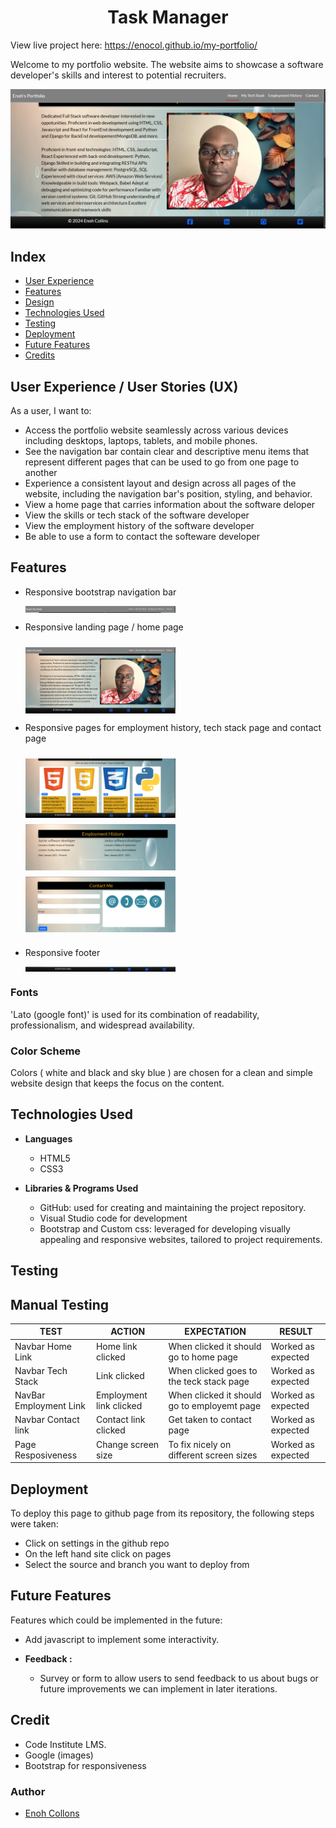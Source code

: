 <h1 align='center'> Task Manager </h1>

View live project here:
https://enocol.github.io/my-portfolio/

Welcome to my portfolio website. The website aims to showcase a software developer's skills and interest to potential recruiters.

<div style="text-align:center">
<img src="./assets/images/home page.png" alt="portfolio website">
</div>

## Index

- [User Experience](#user-experience-ux)
- [Features](#features)
- [Design](#design)
- [Technologies Used](#technologies-used)
- [Testing](#testing)
- [Deployment](#deployment)
- [Future Features](#future-features)
- [Credits](#credits)

## User Experience / User Stories (UX)

As a user, I want to:

- Access the portfolio website seamlessly across various devices including desktops, laptops, tablets, and mobile phones.
- See the navigation bar contain clear and descriptive menu items that represent different pages that can be used to go from one page to another
- Experience a consistent layout and design across all pages of the website, including the navigation bar's position, styling, and behavior.
- View a home page that carries information about the software deloper
- View the skills or tech stack of the software developer
- View the employment history of the software developer
- Be able to use a form to contact the softeware developer

## Features

- Responsive bootstrap navigation bar
  <div style="display: flex;">
    <img src="./assets/images/NabBar.png" alt="nav bar" style="width: 50%;">
  </div>
- Responsive landing page / home page
  <div style="display: flex;">
    <img src="./assets/images/home page.png" alt="nav bar" style="width: 50%;margin-top: 10px ">
  </div>
- Responsive pages for employment history, tech stack page and contact page

  <div style="display: flex;">
      <img src="./assets/images/tech stack.png" alt="tech stack" style="width: 50%; margin-top: 10px">
  </div>

  <div style="display: flex;">
      <img src="./assets/images/employment history.png" alt="employment history" style="width: 50%;margin-top: 10px ">
  </div>

  <div style="display: flex;">
      <img src="./assets/images/contact page.png" alt="contact page" style="width: 50%; margin-top: 10px; margin-bottom: 10px">
  </div>

- Responsive footer
  <div style="display: flex;">
    <img src="./assets/images/footer.png" alt="footer section" style="width: 50%;">
  </div>

### Fonts

'Lato (google font)' is used for its combination of readability, professionalism, and widespread availability.

### Color Scheme

Colors ( white and black and sky blue ) are chosen for a clean and simple website design that keeps the focus on the content.

## Technologies Used

- **Languages**

  - HTML5
  - CSS3

- **Libraries & Programs Used**
  - GitHub: used for creating and maintaining the project repository.
  - Visual Studio code for development
  - Bootstrap and Custom css: leveraged for developing visually appealing and responsive websites, tailored to project requirements.

## Testing

## Manual Testing

| **TEST**               | **ACTION**              | **EXPECTATION**                             | **RESULT**         |
| ---------------------- | ----------------------- | ------------------------------------------- | ------------------ |
| Navbar Home Link       | Home link clicked       | When clicked it should go to home page      | Worked as expected |
| Navbar Tech Stack      | Link clicked            | When clicked goes to the teck stack page    | Worked as expected |
| NavBar Employment Link | Employment link clicked | When clicked it should go to employemt page | Worked as expected |
| Navbar Contact link    | Contact link clicked    | Get taken to contact page                   | Worked as expected |
| Page Resposiveness     | Change screen size      | To fix nicely on different screen sizes     | Worked as expected |

## Deployment

To deploy this page to github page from its repository, the following steps were taken:

- Click on settings in the github repo
- On the left hand site click on pages
- Select the source and branch you want to deploy from

## Future Features

Features which could be implemented in the future:

- Add javascript to implement some interactivity.

- **Feedback :**
  - Survey or form to allow users to send feedback to us about bugs or future improvements we can implement in later iterations.

## Credit

- Code Institute LMS.
- Google (images)
- Bootstrap for responsiveness

### Author

- [Enoh Collons](https://github.com/enocol)
